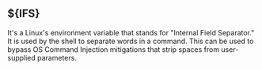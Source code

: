 ## ${IFS}
It's a Linux's environment variable that stands for "Internal Field Separator." It is used by the shell to separate words in a command. This can be used to bypass OS Command Injection mitigations that strip spaces from user-supplied parameters.